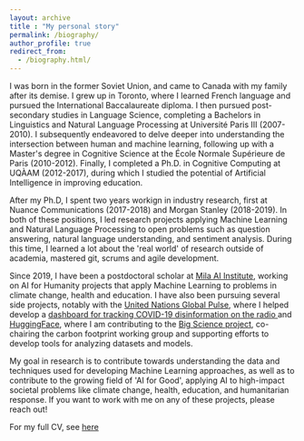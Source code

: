 ```yaml
---
layout: archive
title : "My personal story"
permalink: /biography/
author_profile: true
redirect_from: 
  - /biography.html/
---
```


I was born in the former Soviet Union, and came to Canada with my family after its demise. I grew up in Toronto, where I learned French language and pursued the International Baccalaureate diploma. I then pursued post-secondary studies in Language Science, completing a Bachelors in Linguistics and Natural Language Processing at Université Paris III (2007-2010). I subsequently endeavored to delve deeper into understanding the intersection between human and machine learning, following up with a Master's degree in Cognitive Science at the École Normale Supérieure de Paris (2010-2012). Finally, I completed a Ph.D. in Cognitive Computing at UQÀAM (2012-2017), during which I studied the potential of Artificial Intelligence in improving education. 

After my Ph.D, I spent two years workign in industry research, first at Nuance Communications (2017-2018) and Morgan Stanley (2018-2019). In both of these positions, I led research projects applying Machine Learning and Natural Language Processing to open problems such as question answering, natural language understanding, and sentiment analysis. During this time, I learned a lot about the 'real world' of research outside of academia, mastered git, scrums and agile development.

Since 2019, I have been a postdoctoral scholar at [Mila AI Institute](http://mila.quebec/), working on AI for Humanity projects that apply Machine Learning to problems in climate change, health and education. I have also been pursuing several side projects, notably with the [United Nations Global Pulse](https://www.unglobalpulse.org/), where I helped develop a [dashboard for tracking COVID-19 disinformation on the radio ](https://www.unglobalpulse.org/2021/05/who-and-un-global-pulse-are-building-a-social-listening-radio-tool-to-aid-the-covid-19-infodemic-response/) and [HuggingFace](https://huggingface.co/), where I am contributing to the [Big Science project](https://bigscience.huggingface.co/), co-chairing the carbon footprint working group and supporting efforts to develop tools for analyzing datasets and models.

My goal in research is to contribute towards understanding the data and techniques used for developing Machine Learning approaches, as well as to contribute to the growing field of 'AI for Good', applying AI to high-impact societal problems like climate change, health, education, and humanitarian response. If you want to work with me on any of these projects, please reach out! 


For my full CV, see [here](https://sashavor.github.io/cv/)

